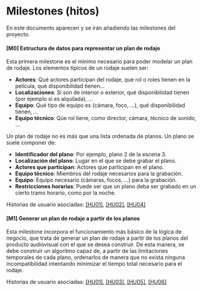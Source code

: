 # Milestones (hitos)

En este documento aparecen y se irán añadiendo las milestones del proyecto.

#### [M0] Estructura de datos para representar un plan de rodaje

Esta primera milestone es el mínimo necesario para poder modelar un plan de 
rodaje. Los elementos típicos de un rodaje suelen ser:

 - **Actores**: Qué actores participan del rodaje, que rol o roles tienen en la
   película, qué disponibilidad tienen...
 - **Localizaciones**: Si son de interior o exterior, qué disponibilidad tienen
   (por ejemplo si es alquilada), ...
 - **Equipo**: Qué tipo de equipo es (cámara, foco, ...), qué disponibilidad
   tienen, ...
 - **Equipo técnico**: Qúe rol tiene, como director, cámara, técnico de sonido,
   ...

Un plan de rodaje no es más que una lista ordenada de planos. Un plano se 
suele componer de:

 - **Identificador del plano**: Por ejemplo, plano 2 de la escena 3.
 - **Localización del plano**: Lugar en el que se debe grabar el plano.
 - **Actores que participan**: Actores que participan en el plano.
 - **Equipo técnico**: Miembros del rodaje necesarios para la grabación.
 - **Equipo**: Equipo necesario (cámaras, focos, ...) para la grabación.
 - **Restricciones horarias**: Puede ser que un plano deba ser grabado
   en un cierto tramo horario, como por la noche.

Historias de usuario asociadas: 
[[HU01]](https://github.com/diagmatrix/maybe-better-maybe-worse/issues/2),
[[HU02]](https://github.com/diagmatrix/maybe-better-maybe-worse/issues/3),
[[HU04]](https://github.com/diagmatrix/maybe-better-maybe-worse/issues/5)

#### [M1] Generar un plan de rodaje a partir de los planos

Esta milestone incorpora el funcionamiento más básico de la lógica de negocio,
que trata de generar un plan de rodaje a partir de los planos del producto
audiovisual con el que se desea construir. De esta manera, se debe construir
un algoritmo capaz de, a partir de las limitaciones temporales de cada plano,
ordenarlos de manera que no exista ninguna incompatibilidad intentando
minimizar el tiempo total necesario para el rodaje.

Historias de usuario asociadas:
[[HU01]](https://github.com/diagmatrix/maybe-better-maybe-worse/issues/2),
[[HU03]](https://github.com/diagmatrix/maybe-better-maybe-worse/issues/4),
[[HU05]](https://github.com/diagmatrix/maybe-better-maybe-worse/issues/6),
[[HU06]](https://github.com/diagmatrix/maybe-better-maybe-worse/issues/7)